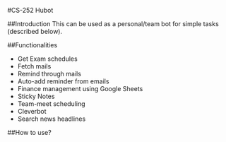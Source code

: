 #CS-252 Hubot

##Introduction
This can be used as a personal/team bot for simple tasks (described below).

##Functionalities
- Get Exam schedules
- Fetch mails
- Remind through mails
- Auto-add reminder from emails
- Finance management using Google Sheets
- Sticky Notes
- Team-meet scheduling
- Cleverbot
- Search news headlines

##How to use?

